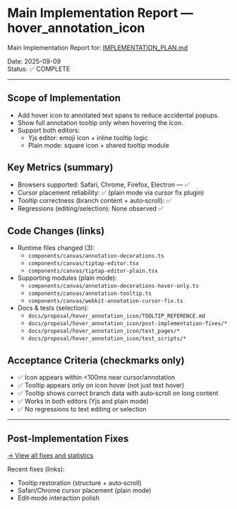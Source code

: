 # Main Implementation Report — hover_annotation_icon

Main Implementation Report for: [IMPLEMENTATION_PLAN.md](../IMPLEMENTATION_PLAN.md)

Date: 2025-09-09  
Status: ✅ COMPLETE

---

## Scope of Implementation
- Add hover icon to annotated text spans to reduce accidental popups.
- Show full annotation tooltip only when hovering the icon.
- Support both editors:
  - Yjs editor: emoji icon + inline tooltip logic
  - Plain mode: square icon + shared tooltip module

## Key Metrics (summary)
- Browsers supported: Safari, Chrome, Firefox, Electron — ✅
- Cursor placement reliability: ✅ (plain mode via cursor fix plugin)
- Tooltip correctness (branch content + auto‑scroll): ✅
- Regressions (editing/selection): None observed ✅

## Code Changes (links)
- Runtime files changed (3):
  - `components/canvas/annotation-decorations.ts`
  - `components/canvas/tiptap-editor.tsx`
  - `components/canvas/tiptap-editor-plain.tsx`
- Supporting modules (plain mode):
  - `components/canvas/annotation-decorations-hover-only.ts`
  - `components/canvas/annotation-tooltip.ts`
  - `components/canvas/webkit-annotation-cursor-fix.ts`
- Docs & tests (selection):
  - `docs/proposal/hover_annotation_icon/TOOLTIP_REFERENCE.md`
  - `docs/proposal/hover_annotation_icon/post-implementation-fixes/*`
  - `docs/proposal/hover_annotation_icon/test_pages/*`
  - `docs/proposal/hover_annotation_icon/test_scripts/*`

## Acceptance Criteria (checkmarks only)
- ✅ Icon appears within <100ms near cursor/annotation
- ✅ Tooltip appears only on icon hover (not just text hover)
- ✅ Tooltip shows correct branch data with auto‑scroll on long content
- ✅ Works in both editors (Yjs and plain mode)
- ✅ No regressions to text editing or selection

---

## Post‑Implementation Fixes
[→ View all fixes and statistics](../post-implementation-fixes/README.md)

Recent fixes (links):
- Tooltip restoration (structure + auto‑scroll)
- Safari/Chrome cursor placement (plain mode)
- Edit‑mode interaction polish
